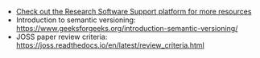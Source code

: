 * [Check out the Research Software Support platform for more resources](https://esciencecenter-digital-skills.github.io/research-software-support/)
* Introduction to semantic versioning: https://www.geeksforgeeks.org/introduction-semantic-versioning/
* JOSS paper review criteria: https://joss.readthedocs.io/en/latest/review_criteria.html